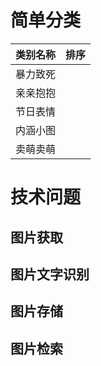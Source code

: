 # 简单分类
类别名称   | 排序
-------- | ---
暴力致死 |
亲亲抱抱 |
节日表情 |
内涵小图 |
卖萌卖萌 |
# 技术问题
## 图片获取
## 图片文字识别
## 图片存储
## 图片检索
